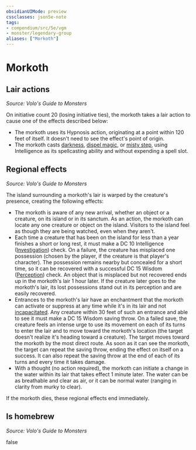 ```yaml
---
obsidianUIMode: preview
cssclasses: json5e-note
tags:
- compendium/src/5e/vgm
- monster/legendary-group
aliases: ["Morkoth"]
---
```

# Morkoth

## Lair actions
_Source: Volo's Guide to Monsters_

On initiative count 20 (losing initiative ties), the morkoth takes a lair action to cause one of the effects described below:

- The morkoth uses its Hypnosis action, originating at a point within 120 feet of itself. It doesn't need to see the effect's point of origin.  
- The morkoth casts [darkness](compendium/spells/darkness.md), [dispel magic](compendium/spells/dispel-magic.md), or [misty step](compendium/spells/misty-step.md), using Intelligence as its spellcasting ability and without expending a spell slot.  

## Regional effects
_Source: Volo's Guide to Monsters_

The island surrounding a morkoth's lair is warped by the creature's presence, creating the following effects:

- The morkoth is aware of any new arrival, whether an object or a creature, on its island or in its sanctum. As an action, the morkoth can locate any one creature or object on the island. Visitors to the island feel as though they are being watched, even when they aren't.  
- Each time a creature that has been on the island for less than a year finishes a short or long rest, it must make a DC 10 Intelligence ([Investigation](/compendium/rules/skills.md#Investigation)) check. On a failure, the creature has misplaced one possession (chosen by the player, if the creature is that player's character). The possession remains nearby but concealed for a short time, so it can be recovered with a successful DC 15 Wisdom ([Perception](/compendium/rules/skills.md#Perception)) check. An object that is misplaced but not recovered ends up in the morkoth's lair 1 hour later. If the creature later goes to the morkoth's lair, its lost possessions stand out in its perception and are easily recovered.  
- Entrances to the morkoth's lair have an enchantment that the morkoth can activate or suppress at any time while it's in its lair and not [incapacitated](/compendium/rules/conditions.md#incapacitated). Any creature within 30 feet of such an entrance and able to see it must make a DC 15 Wisdom saving throw. On a failed save, the creature feels an intense urge to use its movement on each of its turns to enter the lair and to move toward the morkoth's location (the target doesn't realize it's heading toward a creature). The target moves toward the morkoth by the most direct route. As soon as it can see the morkoth, the target can repeat the saving throw, ending the effect on itself on a success. It can also repeat the saving throw at the end of each of its turns and every time it takes damage.  
- With a thought (no action required), the morkoth can initiate a change in the water within its lair that takes effect 1 minute later. The water can be as breathable and clear as air, or it can be normal water (ranging in clarity from murky to clear).  

If the morkoth dies, these regional effects end immediately.

## Is homebrew
_Source: Volo's Guide to Monsters_

false